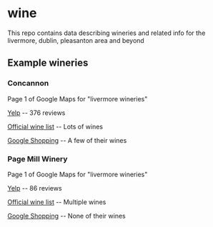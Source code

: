 # wine

This repo contains data describing wineries and related info for the livermore, dublin, pleasanton area and beyond

## Example wineries

### Concannon

Page 1 of Google Maps for "livermore wineries"

[Yelp](https://www.yelp.com/biz/concannon-vineyard-livermore) -- 376 reviews

[Official wine list](http://shop.concannonvineyard.com/index.cfm?method=storeproducts.showlist) -- Lots of wines

[Google Shopping](https://www.google.com/webhp#tbm=shop&q=concannon+wine) -- A few of their wines

### Page Mill Winery

Page 1 of Google Maps for "livermore wineries"

[Yelp](https://www.yelp.com/biz/page-mill-winery-livermore) -- 86 reviews

[Official wine list](https://pagemillwinery.com/wine/) -- Multiple wines

[Google Shopping](https://www.google.com/webhp#tbm=shop&q=Page+Mill+Wine) -- None of their wines
